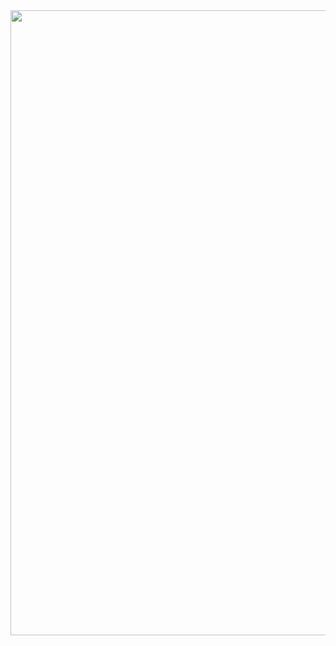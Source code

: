 



<img src="https://github.com/monGithubPerso/HELLO-ou-oromeID/assets/54853371/e3f69a4d-1b34-4552-9b19-fe88967a416f" width="1200" height="1000"/>




